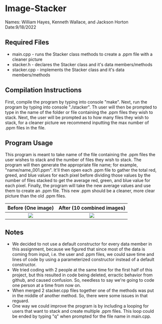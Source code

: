 # Image-Stacker
Names: William Hayes, Kenneth Wallace, and Jackson Horton
Date:9/18/2022

## Required Files
* main.cpp - runs the Stacker class methods to create a .ppm file with a cleaner picture
* stacker.h - declares the Stacker class and it's data members/methods
* stacker.cpp - implements the Stacker class and it's data members/methods


## Compilation Instructions
First, compile the program by typing into console "make". Next, run the program by typing
into console "./stacker". Th user will then be prompted to type in the name of the folder
or file containing the .ppm files they wish to stack. Next, the user will be prompted as
to how many files they wish to stack, for a cleaner picture we recommend inputting the max
number of .ppm files in the file.

## Program Usage
This program is meant to take name of the file containing the .ppm files the user wishes to
stack and the number of files they wish to stack. The program will then generate the 
appropriate file name; for example, "name/name_001.ppm". It'll then open each .ppm file to
gather the total red, greed, and blue values for each pixel before dividing those values by
the number of files stacked to get the average red, green, and blue value for each pixel.
Finally, the program will take the new average values and use them to create an .ppm file.
This new .ppm should be a cleaner, more clear picture than the old .ppm files.


Before (One image)         |  After (10 combined images)
:-------------------------:|:-------------------------:
![](https://user-images.githubusercontent.com/59177560/190923466-c9890d09-1477-4a58-bbde-b95a29916c2d.png)  |  ![](https://user-images.githubusercontent.com/59177560/190924219-507b501d-c4ce-4767-a354-36b5cc6f70fb.png)

## Notes
* We decided to not use a default constructor for every data member in this assignment, 
because we figured that since most of the data is coming from input, i.e. the user and 
.ppm files,  we could save time and lines of code by using a parameterized constructor
instead of a default constructor.
* We tried coding with 2 people at the same time for the first half of this project, but
this resulted in code being deleted, erractic behavior from github, and caused confusion.
So, needless to say we're going to code one person at a time from now on.
* When merged 2 stacker.cpp files together one of the methods was put in the middle of 
another method. So, there were some issues in that reguard.
* One way we could improve the program is by including a looping for users that want to 
stack and create multiple .ppm files. This loop could be ended by typing "q" when prompted
for the file name in main.cpp.
